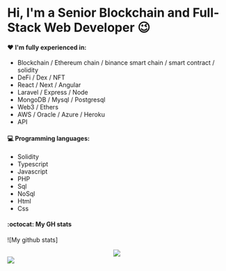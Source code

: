 # Hi, I'm a Senior Blockchain and Full-Stack Web Developer  :wink:
 
#### :heart: I'm fully experienced in:

- Blockchain / Ethereum chain / binance smart chain / smart contract / solidity
- DeFi / Dex / NFT
- React / Next / Angular
- Laravel / Express / Node
- MongoDB / Mysql / Postgresql
- Web3 / Ethers
- AWS / Oracle / Azure / Heroku
- API

#### :computer: Programming languages:

- Solidity
- Typescript
- Javascript
- PHP
- Sql
- NoSql
- Html
- Css

#### :octocat: My GH stats

![My github stats]
<p align="center">
   <img align="center" src="https://github-readme-stats.vercel.app/api?username=charming193&count_private=true&show_icons=true" />
   <img align="center" src="https://github-readme-stats.vercel.app/api/top-langs?username=charming193&layout=compact&theme=solidity" style="min-width:800px"/>
</p>
